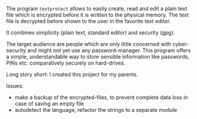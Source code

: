 The program `textprotect` allows to easily create, read and edit a plain
text file which is encrypted before it is written to the physical memory.
The text file is decrypted before shown to the user in the favorite
text editor.

It combines simplicity (plain text, standard editor) and security (gpg).

The target audience are people which are only little concerned with
cyber-security and might not yet use any password-manager.
This program offers a simple, understandable way to store sensible
information like passwords, PINs etc. comparatively securely on hard-drives.

Long story short: I created this project for my parents.




Issues:

- make a backup of the encrypted-files, to prevent complete data loss in case of saving an empty file
- autodetect the language, refactor the strings to a separate module

